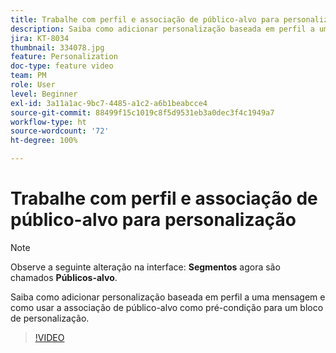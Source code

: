 ```yaml
---
title: Trabalhe com perfil e associação de público-alvo para personalização
description: Saiba como adicionar personalização baseada em perfil a uma mensagem e como usar a associação de público-alvo como pré-condição para um bloco de personalização.
jira: KT-8034
thumbnail: 334078.jpg
feature: Personalization
doc-type: feature video
team: PM
role: User
level: Beginner
exl-id: 3a11a1ac-9bc7-4485-a1c2-a6b1beabcce4
source-git-commit: 88499f15c1019c8f5d9531eb3a0dec3f4c1949a7
workflow-type: ht
source-wordcount: '72'
ht-degree: 100%

---
```


# Trabalhe com perfil e associação de público-alvo para personalização

>[!NOTE]
>Observe a seguinte alteração na interface: **Segmentos** agora são chamados **Públicos-alvo**.

Saiba como adicionar personalização baseada em perfil a uma mensagem e como usar a associação de público-alvo como pré-condição para um bloco de personalização.

>[!VIDEO](https://video.tv.adobe.com/v/334078?quality=12&learn=on)
